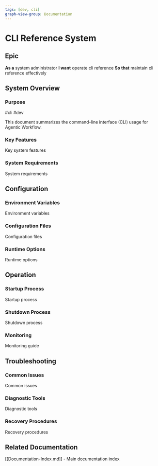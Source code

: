```yaml
---
tags: [dev, cli]
graph-view-group: Documentation
---
```


# CLI Reference System

## Epic
**As a** system administrator
**I want** operate cli reference
**So that** maintain cli reference effectively

## System Overview

### Purpose
#cli #dev

This document summarizes the command-line interface (CLI) usage for Agentic Workflow.

### Key Features
Key system features

### System Requirements
System requirements

## Configuration

### Environment Variables
Environment variables

### Configuration Files
Configuration files

### Runtime Options
Runtime options

## Operation

### Startup Process
Startup process

### Shutdown Process
Shutdown process

### Monitoring
Monitoring guide

## Troubleshooting

### Common Issues
Common issues

### Diagnostic Tools
Diagnostic tools

### Recovery Procedures
Recovery procedures

## Related Documentation
[[Documentation-Index.md]] - Main documentation index
